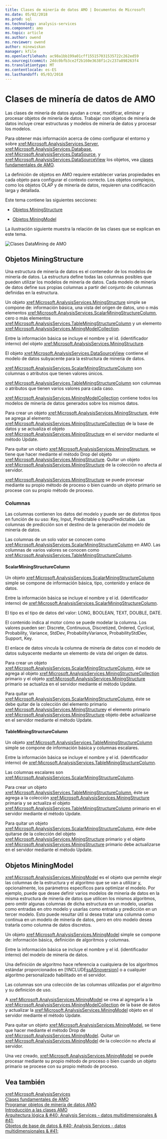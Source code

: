 ```yaml
---
title: Clases de minería de datos AMO | Documentos de Microsoft
ms.date: 05/02/2018
ms.prod: sql
ms.technology: analysis-services
ms.component: amo
ms.topic: article
ms.author: owend
ms.reviewer: owend
author: minewiskan
manager: kfile
ms.openlocfilehash: ac98a1bb199a01cff155157031535722c262ed59
ms.sourcegitcommit: 2ddc0bfb3ce2f2b160e3638f1c2c237a898263f4
ms.translationtype: MT
ms.contentlocale: es-ES
ms.lasthandoff: 05/03/2018
---
```

# <a name="amo-data-mining-classes"></a>Clases de minería de datos de AMO
  Las clases de minería de datos ayudan a crear, modificar, eliminar y procesar objetos de minería de datos. Trabajar con objetos de minería de datos incluye crear estructuras y modelos de minería de datos y procesar los modelos.  
  
 Para obtener más información acerca de cómo configurar el entorno y sobre <xref:Microsoft.AnalysisServices.Server>, <xref:Microsoft.AnalysisServices.Database>, <xref:Microsoft.AnalysisServices.DataSource>, y <xref:Microsoft.AnalysisServices.DataSourceView> los objetos, vea [clases fundamentales de AMO](../../../analysis-services/multidimensional-models/analysis-management-objects/amo-fundamental-classes.md).  
  
 La definición de objetos en AMO requiere establecer varias propiedades en cada objeto para configurar el contexto correcto. Los objetos complejos, como los objetos OLAP y de minería de datos, requieren una codificación larga y detallada.  
  
 Este tema contiene las siguientes secciones:  
  
-   [Objetos MiningStructure](#MiningStructure)  
  
-   [Objetos MiningModel](#MiningModel)  
  
 La ilustración siguiente muestra la relación de las clases que se explican en este tema.  
  
 ![Clases DataMining de AMO](../../../analysis-services/multidimensional-models/analysis-management-objects/media/amo-dataminingclasses.gif "clases DataMining de AMO")  
  
##  <a name="MiningStructure"></a> Objetos MiningStructure  
 Una estructura de minería de datos es el contenedor de los modelos de minería de datos. La estructura define todas las columnas posibles que pueden utilizar los modelos de minería de datos. Cada modelo de minería de datos define sus propias columnas a partir del conjunto de columnas definidas en la estructura.  
  
 Un objeto <xref:Microsoft.AnalysisServices.MiningStructure> simple se compone de: información básica, una vista del origen de datos, uno o más elementos <xref:Microsoft.AnalysisServices.ScalarMiningStructureColumn>, cero o más elementos <xref:Microsoft.AnalysisServices.TableMiningStructureColumn> y un elemento <xref:Microsoft.AnalysisServices.MiningModelCollection>.  
  
 Entre la información básica se incluye el nombre y el id. (identificador interno) del objeto <xref:Microsoft.AnalysisServices.MiningStructure>.  
  
 El objeto <xref:Microsoft.AnalysisServices.DataSourceView> contiene el modelo de datos subyacente para la estructura de minería de datos.  
  
 <xref:Microsoft.AnalysisServices.ScalarMiningStructureColumn> son columnas o atributos que tienen valores únicos.  
  
 <xref:Microsoft.AnalysisServices.TableMiningStructureColumn> son columnas o atributos que tienen varios valores para cada caso.  
  
 <xref:Microsoft.AnalysisServices.MiningModelCollection> contiene todos los modelos de minería de datos generados sobre los mismos datos.  
  
 Para crear un objeto <xref:Microsoft.AnalysisServices.MiningStructure>, éste se agrega al elemento <xref:Microsoft.AnalysisServices.MiningStructureCollection> de la base de datos y se actualiza el objeto <xref:Microsoft.AnalysisServices.MiningStructure> en el servidor mediante el método Update.  
  
 Para quitar un objeto <xref:Microsoft.AnalysisServices.MiningStructure>, se tiene que hacer mediante el método Drop del objeto <xref:Microsoft.AnalysisServices.MiningStructure>. Quitar un objeto <xref:Microsoft.AnalysisServices.MiningStructure> de la colección no afecta al servidor.  
  
 <xref:Microsoft.AnalysisServices.MiningStructure> se puede procesar mediante su propio método de proceso o bien cuando un objeto primario se procese con su propio método de proceso.  
  
### <a name="columns"></a>Columnas  
 Las columnas contienen los datos del modelo y puede ser de distintos tipos en función de su uso: Key, Input, Predictable o InputPredictable. Las columnas de predicción son el destino de la generación del modelo de minería de datos.  
  
 Las columnas de un solo valor se conocen como <xref:Microsoft.AnalysisServices.ScalarMiningStructureColumn> en AMO. Las columnas de varios valores se conocen como <xref:Microsoft.AnalysisServices.TableMiningStructureColumn>.  
  
#### <a name="scalarminingstructurecolumn"></a>ScalarMiningStructureColumn  
 Un objeto <xref:Microsoft.AnalysisServices.ScalarMiningStructureColumn> simple se compone de información básica, tipo, contenido y enlace de datos.  
  
 Entre la información básica se incluye el nombre y el id. (identificador interno) de <xref:Microsoft.AnalysisServices.ScalarMiningStructureColumn>.  
  
 El tipo es el tipo de datos del valor: LONG, BOOLEAN, TEXT, DOUBLE, DATE.  
  
 El contenido indica al motor cómo se puede modelar la columna. Los valores pueden ser: Discrete, Continuous, Discretized, Ordered, Cyclical, Probability, Variance, StdDev, ProbabilityVariance, ProbabilityStdDev, Support, Key.  
  
 El enlace de datos vincula la columna de minería de datos con el modelo de datos subyacente mediante un elemento de vista del origen de datos.  
  
 Para crear un objeto <xref:Microsoft.AnalysisServices.ScalarMiningStructureColumn>, éste se agrega al objeto <xref:Microsoft.AnalysisServices.MiningStructureCollection> primario y el objeto <xref:Microsoft.AnalysisServices.MiningStructure> primario se actualiza en el servidor mediante el método Update.  
  
 Para quitar un <xref:Microsoft.AnalysisServices.ScalarMiningStructureColumn>, éste se debe quitar de la colección del elemento primario <xref:Microsoft.AnalysisServices.MiningStructure>y el elemento primario <xref:Microsoft.AnalysisServices.MiningStructure> objeto debe actualizarse en el servidor mediante el método Update.  
  
#### <a name="tableminingstructurecolumn"></a>TableMiningStructureColumn  
 Un objeto <xref:Microsoft.AnalysisServices.TableMiningStructureColumn> simple se compone de información básica y columnas escalares.  
  
 Entre la información básica se incluye el nombre y el id. (identificador interno) de <xref:Microsoft.AnalysisServices.TableMiningStructureColumn>.  
  
 Las columnas escalares son <xref:Microsoft.AnalysisServices.ScalarMiningStructureColumn>.  
  
 Para crear un objeto <xref:Microsoft.AnalysisServices.TableMiningStructureColumn>, éste se agrega a la colección <xref:Microsoft.AnalysisServices.MiningStructure> primaria y se actualiza el objeto <xref:Microsoft.AnalysisServices.TableMiningStructureColumn> primario en el servidor mediante el método Update.  
  
 Para quitar un objeto <xref:Microsoft.AnalysisServices.ScalarMiningStructureColumn>, éste debe quitarse de la colección del objeto <xref:Microsoft.AnalysisServices.MiningStructure> primario y el objeto <xref:Microsoft.AnalysisServices.MiningStructure> primario debe actualizarse en el servidor mediante el método Update.  
  
##  <a name="MiningModel"></a> Objetos MiningModel  
 <xref:Microsoft.AnalysisServices.MiningModel> es el objeto que permite elegir las columnas de la estructura y el algoritmo que se van a utilizar y, opcionalmente, los parámetros específicos para optimizar el modelo. Por ejemplo, puede que desee definir varios modelos de minería de datos en la misma estructura de minería de datos que utilicen los mismos algoritmos, pero omitir algunas columnas de dicha estructura en un modelo, usarlas como entradas en otro modelo y usarlas como entrada y predicción en un tercer modelo. Esto puede resultar útil si desea tratar una columna como continua en un modelo de minería de datos, pero en otro modelo desea tratarla como columna de datos discretos.  
  
 Un objeto <xref:Microsoft.AnalysisServices.MiningModel> simple se compone de: información básica, definición de algoritmos y columnas.  
  
 Entre la información básica se incluye el nombre y el id. (identificador interno) del modelo de minería de datos.  
  
 Una definición de algoritmo hace referencia a cualquiera de los algoritmos estándar proporcionados en [!INCLUDE[ssASnoversion](../../../includes/ssasnoversion-md.md)] o a cualquier algoritmo personalizado habilitado en el servidor.  
  
 Las columnas son una colección de las columnas utilizadas por el algoritmo y su definición de uso.  
  
 A <xref:Microsoft.AnalysisServices.MiningModel> se crea al agregarla a la <xref:Microsoft.AnalysisServices.MiningModelCollection> de la base de datos y actualizar la <xref:Microsoft.AnalysisServices.MiningModel> objeto en el servidor mediante el método Update.  
  
 Para quitar un objeto <xref:Microsoft.AnalysisServices.MiningModel>, se tiene que hacer mediante el método Drop de <xref:Microsoft.AnalysisServices.MiningModel>. Quitar un <xref:Microsoft.AnalysisServices.MiningModel> de la colección no afecta al servidor.  
  
 Una vez creado, <xref:Microsoft.AnalysisServices.MiningModel> se puede procesar mediante su propio método de proceso o bien cuando un objeto primario se procese con su propio método de proceso.  
  
## <a name="see-also"></a>Vea también  
 <xref:Microsoft.AnalysisServices>   
 [Clases fundamentales de AMO](../../../analysis-services/multidimensional-models/analysis-management-objects/amo-fundamental-classes.md)   
 [Programar objetos de minería de datos AMO](../../../analysis-services/multidimensional-models/analysis-management-objects/programming-amo-data-mining-objects.md)   
 [Introducción a las clases AMO](../../../analysis-services/multidimensional-models/analysis-management-objects/amo-classes-introduction.md)   
 [Arquitectura lógica & #40; Analysis Services - datos multidimensionales & #41;](../../../analysis-services/multidimensional-models/olap-logical/understanding-microsoft-olap-logical-architecture.md)   
 [Objetos de base de datos & #40; Analysis Services - datos multidimensionales & #41;](../../../analysis-services/multidimensional-models/olap-logical/database-objects-analysis-services-multidimensional-data.md)  
  
  
